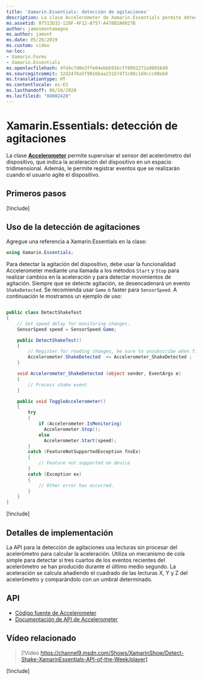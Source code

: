 ```yaml
---
title: 'Xamarin.Essentials: detección de agitaciones'
description: La clase Accelerometer de Xamarin.Essentials permite detectar movimientos de vibración en el dispositivo.
ms.assetid: 07513D32-120F-4F12-8757-A47802A8027B
author: jamesmontemagno
ms.author: jamont
ms.date: 05/28/2019
ms.custom: video
no-loc:
- Xamarin.Forms
- Xamarin.Essentials
ms.openlocfilehash: 4fd4c7d0e3ffe04ebbb936cff0992272a9085649
ms.sourcegitcommit: 32d2476a5f9016baa231b7471c88c1d4ccc08eb8
ms.translationtype: HT
ms.contentlocale: es-ES
ms.lasthandoff: 06/18/2020
ms.locfileid: "84802428"
---
```

# <a name="xamarinessentials-detect-shake"></a>Xamarin.Essentials: detección de agitaciones

La clase **[Accelerometer](accelerometer.md)** permite supervisar el sensor del acelerómetro del dispositivo, que indica la aceleración del dispositivo en un espacio tridimensional. Además, le permite registrar eventos que se realizarán cuando el usuario agite el dispositivo.

## <a name="get-started"></a>Primeros pasos

[!include[](~/essentials/includes/get-started.md)]

## <a name="using-detect-shake"></a>Uso de la detección de agitaciones

Agregue una referencia a Xamarin.Essentials en la clase:

```csharp
using Xamarin.Essentials;
```

Para detectar la agitación del dispositivo, debe usar la funcionalidad Accelerometer mediante una llamada a los métodos `Start` y `Stop` para realizar cambios en la aceleración y para detectar movimientos de agitación. Siempre que se detecte agitación, se desencadenará un evento `ShakeDetected`. Se recomienda usar `Game` o faster para `SensorSpeed`. A continuación le mostramos un ejemplo de uso:

```csharp

public class DetectShakeTest
{
    // Set speed delay for monitoring changes.
    SensorSpeed speed = SensorSpeed.Game;

    public DetectShakeTest()
    {
        // Register for reading changes, be sure to unsubscribe when finished
        Accelerometer.ShakeDetected  += Accelerometer_ShakeDetected ;
    }

    void Accelerometer_ShakeDetected (object sender, EventArgs e)
    {
        // Process shake event
    }

    public void ToggleAccelerometer()
    {
        try
        {
            if (Accelerometer.IsMonitoring)
              Accelerometer.Stop();
            else
              Accelerometer.Start(speed);
        }
        catch (FeatureNotSupportedException fnsEx)
        {
            // Feature not supported on device
        }
        catch (Exception ex)
        {
            // Other error has occurred.
        }
    }
}
```

[!include[](~/essentials/includes/sensor-speed.md)]

## <a name="implementation-details"></a>Detalles de implementación

La API para la detección de agitaciones usa lecturas sin procesar del acelerómetro para calcular la aceleración. Utiliza un mecanismo de cola simple para detectar si tres cuartos de los eventos recientes del acelerómetro se han producido durante el último medio segundo. La aceleración se calcula añadiendo el cuadrado de las lecturas X, Y y Z del acelerómetro y comparándolo con un umbral determinado.

## <a name="api"></a>API

- [Código fuente de Accelerometer](https://github.com/xamarin/Essentials/tree/main/Xamarin.Essentials/Accelerometer)
- [Documentación de API de Accelerometer](xref:Xamarin.Essentials.Accelerometer)

## <a name="related-video"></a>Vídeo relacionado

> [!Video https://channel9.msdn.com/Shows/XamarinShow/Detect-Shake-XamarinEssentials-API-of-the-Week/player]

[!include[](~/essentials/includes/xamarin-show-essentials.md)]

